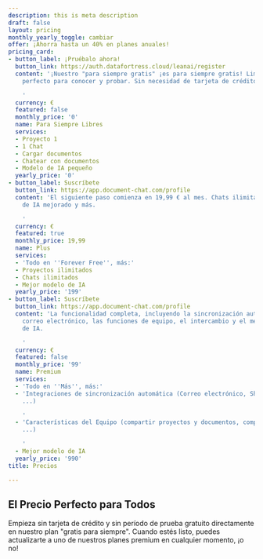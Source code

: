 ```yaml
---
description: this is meta description
draft: false
layout: pricing
monthly_yearly_toggle: cambiar
offer: ¡Ahorra hasta un 40% en planes anuales!
pricing_card:
- button_label: ¡Pruébalo ahora!
  button_link: https://auth.datafortress.cloud/leanai/register
  content: '¡Nuestro "para siempre gratis" ¡es para siempre gratis! Limitado, pero
    perfecto para conocer y probar. Sin necesidad de tarjeta de crédito.

    '
  currency: €
  featured: false
  monthly_price: '0'
  name: Para Siempre Libres
  services:
  - Proyecto 1
  - 1 Chat
  - Cargar documentos
  - Chatear con documentos
  - Modelo de IA pequeño
  yearly_price: '0'
- button_label: Suscríbete
  button_link: https://app.document-chat.com/profile
  content: 'El siguiente paso comienza en 19,99 € al mes. Chats ilimitados, un modelo
    de IA mejorado y más.

    '
  currency: €
  featured: true
  monthly_price: 19,99
  name: Plus
  services:
  - 'Todo en ''Forever Free'', más:'
  - Proyectos ilimitados
  - Chats ilimitados
  - Mejor modelo de IA
  yearly_price: '199'
- button_label: Suscríbete
  button_link: https://app.document-chat.com/profile
  content: 'La funcionalidad completa, incluyendo la sincronización automática de
    correo electrónico, las funciones de equipo, el intercambio y el mejor modelo
    de IA.

    '
  currency: €
  featured: false
  monthly_price: '99'
  name: Premium
  services:
  - 'Todo en ''Más'', más:'
  - 'Integraciones de sincronización automática (Correo electrónico, SharePoint, GDrive,
    ...)

    '
  - 'Características del Equipo (compartir proyectos y documentos, compartir chat,
    ...)

    '
  - Mejor modelo de IA
  yearly_price: '990'
title: Precios

---
```

## El Precio Perfecto para Todos

Empieza sin tarjeta de crédito y sin período de prueba gratuito directamente en nuestro plan "gratis para siempre". Cuando estés listo, puedes actualizarte a uno de nuestros planes premium en cualquier momento, ¡o no!

